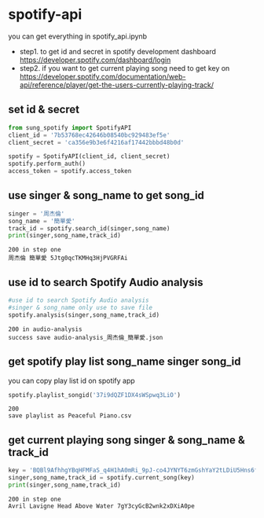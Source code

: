 # spotify-api
you can get everything in spotify_api.ipynb

*  step1. to get id and secret in spotify development dashboard <br>
https://developer.spotify.com/dashboard/login
*  step2. if you want to get current playing song need to get key on <br>
https://developer.spotify.com/documentation/web-api/reference/player/get-the-users-currently-playing-track/


## set id & secret

```python
from sung_spotify import SpotifyAPI
client_id = '7b53768ec42646b08540bc929483ef5e'
client_secret = 'ca356e9b3e6f4216af17442bbbd48b0d'

spotify = SpotifyAPI(client_id, client_secret)
spotify.perform_auth()
access_token = spotify.access_token
```
    
## use singer & song_name to get song_id   

```python
singer = '周杰倫'
song_name = '簡單愛'
track_id = spotify.search_id(singer,song_name)
print(singer,song_name,track_id)
```
    200 in step one 
    周杰倫 簡單愛 5Jtg0qcTKMHq3HjPVGRFAi

## use id to search Spotify Audio analysis    
```python
#use id to search Spotify Audio analysis
#singer & song_name only use to save file
spotify.analysis(singer,song_name,track_id)
```
    200 in audio-analysis 
    success save audio-analysis_周杰倫_簡單愛.json
    
## get spotify play list song_name singer song_id <br>
  you can copy play list id on spotify app
```python
spotify.playlist_songid('37i9dQZF1DX4sWSpwq3LiO')
```
    200 
    save playlist as Peaceful Piano.csv
## get current playing song singer & song_name & track_id
```python
key = 'BQBl9AfhhgYBqHFMFaS_q4H1hA0mRi_9pJ-co4JYNYT6zmGshYaY2tLDiU5Hns6f8DFLbZ6iz5oQKKXR8wKDjEIusoPiVI5HhRlxRLRqXo0dBYM8ixS7-qSyPgxcXSjcN4McpWWpCxRZvOPXh-ANzIPLTPzPwQ'
singer,song_name,track_id = spotify.current_song(key)
print(singer,song_name,track_id)
```
    200 in step one 
    Avril Lavigne Head Above Water 7gY3cyGcB2wnk2xDXiA0pe

